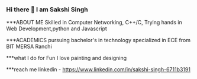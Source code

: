 ### Hi there 👋 I am Sakshi Singh

<!--
**Sakshi2517/Sakshi2517** is a ✨ _special_ ✨ repository because its `README.md` (this file) appears on your GitHub profile.

Here are some ideas to get you started:

- 🔭 I’m currently
- 🌱 I’m currently learning web development...
- 👯 I’m looking to collaborate on ...
- 🤔 I’m looking for help with ...
- 💬 Ask me about ...
- 📫 How to reach me: .on linkedin : https://www.linkedin.com/in/sakshi-singh-6711b3191
- 😄 Pronouns: ...
- ⚡ Fun fact: ...
-->

***ABOUT ME
Skilled in Computer Networking, C++/C, Trying hands in Web Development,python and Javascript 

***ACADEMICS
pursuing bachelor's in technology specialized in ECE from BIT MERSA Ranchi

***what I do for Fun
I love painting and designing
 
 ***reach me
 linkedin - https://www.linkedin.com/in/sakshi-singh-6711b3191
 
 
 
